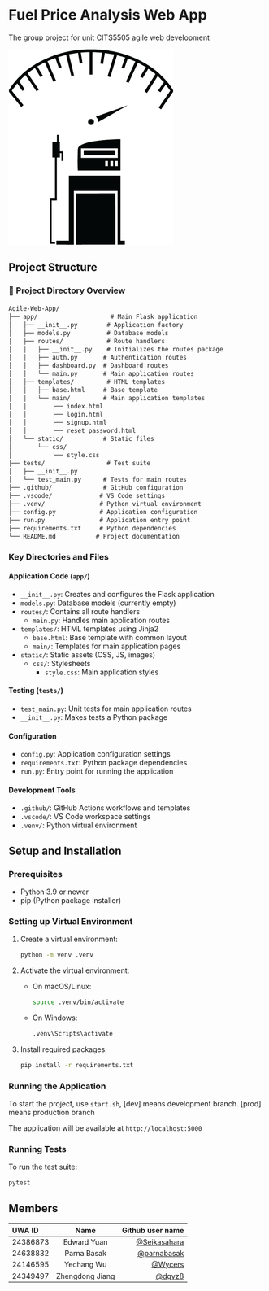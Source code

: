 # Fuel Price Analysis Web App

The group project for unit CITS5505 agile web development

![logo](/app/static/assets/icon.png)

## Project Structure

### 📁 Project Directory Overview

```
Agile-Web-App/
├── app/                    # Main Flask application
│   ├── __init__.py        # Application factory
│   ├── models.py          # Database models
│   ├── routes/            # Route handlers
│   │   ├── __init__.py    # Initializes the routes package
│   │   ├── auth.py       # Authentication routes
│   │   ├── dashboard.py  # Dashboard routes
│   │   └── main.py       # Main application routes
│   ├── templates/         # HTML templates
│   │   ├── base.html     # Base template
│   │   └── main/         # Main application templates
│   │       ├── index.html
│   │       ├── login.html
│   │       ├── signup.html
│   │       └── reset_password.html
│   └── static/           # Static files
│       └── css/
│           └── style.css
├── tests/                 # Test suite
│   ├── __init__.py
│   └── test_main.py      # Tests for main routes
├── .github/              # GitHub configuration
├── .vscode/             # VS Code settings
├── .venv/               # Python virtual environment
├── config.py            # Application configuration
├── run.py               # Application entry point
├── requirements.txt     # Python dependencies
└── README.md           # Project documentation
```

### Key Directories and Files

#### Application Code (`app/`)

- `__init__.py`: Creates and configures the Flask application
- `models.py`: Database models (currently empty)
- `routes/`: Contains all route handlers
  - `main.py`: Handles main application routes
- `templates/`: HTML templates using Jinja2
  - `base.html`: Base template with common layout
  - `main/`: Templates for main application pages
- `static/`: Static assets (CSS, JS, images)
  - `css/`: Stylesheets
    - `style.css`: Main application styles

#### Testing (`tests/`)

- `test_main.py`: Unit tests for main application routes
- `__init__.py`: Makes tests a Python package

#### Configuration

- `config.py`: Application configuration settings
- `requirements.txt`: Python package dependencies
- `run.py`: Entry point for running the application

#### Development Tools

- `.github/`: GitHub Actions workflows and templates
- `.vscode/`: VS Code workspace settings
- `.venv/`: Python virtual environment

## Setup and Installation

### Prerequisites

- Python 3.9 or newer
- pip (Python package installer)

### Setting up Virtual Environment

1. Create a virtual environment:

   ```bash
   python -m venv .venv
   ```

2. Activate the virtual environment:

   - On macOS/Linux:
     ```bash
     source .venv/bin/activate
     ```
   - On Windows:
     ```bash
     .venv\Scripts\activate
     ```

3. Install required packages:
   ```bash
   pip install -r requirements.txt
   ```

### Running the Application

To start the project, use `start.sh`, [dev] means development branch. [prod] means production branch

The application will be available at `http://localhost:5000`

### Running Tests

To run the test suite:

```bash
pytest
```

## Members

| UWA ID   |      Name       |                                                      Github user name |
|:---------|:---------------:|----------------------------------------------------------------------:|
| 24386873 |   Edward Yuan   |                        [@Seikasahara](https://github.com/Seikasahara) |
| 24638832 |   Parna Basak   |                          [@parnabasak](https://github.com/parnabasak) |
| 24146595 |   Yechang Wu    |                                  [@Wycers](https://github.com/wycers) |
| 24349497 | Zhengdong Jiang |                                    [@dgyz8](https://github.com/dgyz8) |


